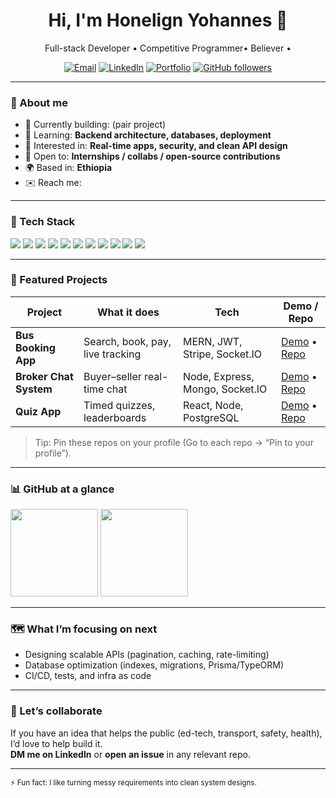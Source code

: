 <h1 align="center">Hi, I'm Honelign Yohannes 👋</h1>
<p align="center">
  Full-stack Developer • Competitive Programmer• Believer • 
</p>

<!-- Quick badges -->
<p align="center">
  <a href="mailto:liranso392@gmail.com"><img alt="Email" src="https://img.shields.io/badge/Email-Contact-informational?logo=gmail"></a>
  <a href="https://www.linkedin.com/in/<your-linkedin>"><img alt="LinkedIn" src="https://img.shields.io/badge/LinkedIn-Connect-blue?logo=linkedin"></a>
  <a href="https://<your-portfolio-domain>"><img alt="Portfolio" src="https://img.shields.io/badge/Portfolio-Visit-brightgreen?logo=vercel"></a>
  <a href="https://github.com/<your-username>?tab=followers"><img alt="GitHub followers" src="https://img.shields.io/github/followers/<your-username>?style=social"></a>
</p>

---

### 🚀 About me
- 🔭 Currently building: **<your current project>** (pair project)
- 🌱 Learning: **Backend architecture, databases, deployment**
- 🧰 Interested in: **Real-time apps, security, and clean API design**
- 🤝 Open to: **Internships / collabs / open-source contributions**
- 🌍 Based in: **Ethiopia**
- ✉️ Reach me: **<your-email>**

---

### 🧩 Tech Stack
<p>
  <!-- Keep it simple with badges. Add/remove as needed. -->
  <img src="https://img.shields.io/badge/JavaScript-ES6+-yellow?logo=javascript" />
  <img src="https://img.shields.io/badge/TypeScript-✨-blue?logo=typescript" />
  <img src="https://img.shields.io/badge/Node.js-Runtime-green?logo=node.js" />
  <img src="https://img.shields.io/badge/Express.js-API-black?logo=express" />
  <img src="https://img.shields.io/badge/React-UI-61DAFB?logo=react" />
  <img src="https://img.shields.io/badge/MongoDB-Database-4ea94b?logo=mongodb" />
  <img src="https://img.shields.io/badge/PostgreSQL-Database-336791?logo=postgresql" />
  <img src="https://img.shields.io/badge/Socket.IO-Realtime-black?logo=socketdotio" />
  <img src="https://img.shields.io/badge/JWT-Auth-orange?logo=jsonwebtokens" />
  <img src="https://img.shields.io/badge/Docker-Containers-2496ED?logo=docker" />
  <img src="https://img.shields.io/badge/Render-Deploy-46e3b7?logo=render" />
</p>

---

### 🌟 Featured Projects
<!-- Replace rows with your best 3–6 projects -->
| Project | What it does | Tech | Demo / Repo |
|---|---|---|---|
| **Bus Booking App** | Search, book, pay, live tracking | MERN, JWT, Stripe, Socket.IO | [Demo](<demo-link>) • [Repo](<repo-link>) |
| **Broker Chat System** | Buyer–seller real-time chat | Node, Express, Mongo, Socket.IO | [Demo](<demo-link>) • [Repo](<repo-link>) |
| **Quiz App** | Timed quizzes, leaderboards | React, Node, PostgreSQL | [Demo](<demo-link>) • [Repo](<repo-link>) |

> Tip: Pin these repos on your profile (Go to each repo → “Pin to your profile”).

---

### 📊 GitHub at a glance
<!-- These are optional third-party badges. If you prefer, remove this section. -->
<p>
  <img src="https://github-readme-stats.vercel.app/api?username=<your-username>&show_icons=true&hide_border=true" height="140" />
  <img src="https://github-readme-streak-stats.herokuapp.com/?user=<your-username>&hide_border=true" height="140" />
</p>

---

### 🗺️ What I’m focusing on next
- Designing scalable APIs (pagination, caching, rate-limiting)
- Database optimization (indexes, migrations, Prisma/TypeORM)
- CI/CD, tests, and infra as code

---

### 🤝 Let’s collaborate
If you have an idea that helps the public (ed-tech, transport, safety, health), I’d love to help build it.  
**DM me on LinkedIn** or **open an issue** in any relevant repo.

---

<sub>⚡ Fun fact: I like turning messy requirements into clean system designs.</sub>
